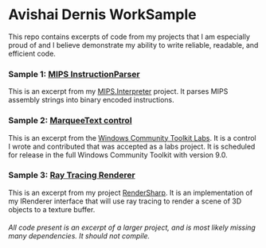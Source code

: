 # Avishai Dernis WorkSample

This repo contains excerpts of code from my projects that I am especially proud of and I believe demonstrate my ability to write reliable, readable, and efficient code.

### Sample 1: [MIPS InstructionParser](https://github.com/Avid29/WorkSample/blob/master/MIPS/InstructionParser.cs)

This is an excerpt from my [MIPS.Interpreter](https://github.com/Avid29/MIPS.Interpreter) project. It parses MIPS assembly strings into binary encoded instructions.

### Sample 2: [MarqueeText control](https://github.com/Avid29/WorkSample/blob/master/MarqueeText/MarqueeText.cs)

This is an excerpt from the [Windows Community Toolkit Labs](https://github.com/CommunityToolkit/Labs-Windows). It is a control I wrote and contributed that was accepted as a labs project. It is scheduled for release in the full Windows Community Toolkit with version 9.0.

### Sample 3: [Ray Tracing Renderer](https://github.com/Avid29/WorkSample/blob/master/RenderSharp/RayTraceRenderer.cs)

This is an excerpt from my project [RenderSharp](https://github.com/Avid29/RenderSharp). It is an implementation of my IRenderer interface that will use ray tracing to render a scene of 3D objects to a texture buffer.


###### *All code present is an excerpt of a larger project, and is most likely missing many dependencies. It should not compile.*
